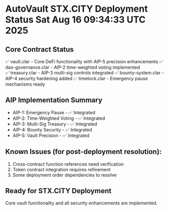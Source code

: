 # AutoVault STX.CITY Deployment Status Sat Aug 16 09:34:33 UTC 2025

## Core Contract Status
✅ vault.clar - Core DeFi functionality with AIP-5 precision enhancements
✅ dao-governance.clar - AIP-2 time-weighted voting implemented  
✅ treasury.clar - AIP-3 multi-sig controls integrated
✅ bounty-system.clar - AIP-4 security hardening added
✅ timelock.clar - Emergency pause mechanisms ready

## AIP Implementation Summary
- AIP-1: Emergency Pause - ✅ Integrated
- AIP-2: Time-Weighted Voting - ✅ Integrated  
- AIP-3: Multi-Sig Treasury - ✅ Integrated
- AIP-4: Bounty Security - ✅ Integrated
- AIP-5: Vault Precision - ✅ Integrated

## Known Issues (for post-deployment resolution):
1. Cross-contract function references need verification
2. Token contract integration requires refinement
3. Some deployment order dependencies to resolve

## Ready for STX.CITY Deployment
Core vault functionality and all security enhancements are implemented.

